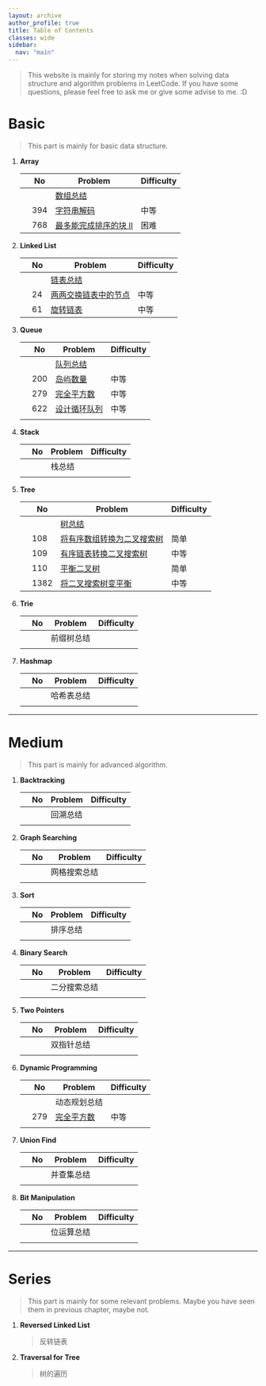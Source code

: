 ```yaml
---
layout: archive
author_profile: true
title: Table of Contents
classes: wide
sidebar:
  nav: "main"
---
```


> This website is mainly for storing my notes when solving data structure and algorithm problems in LeetCode. If you have some questions, please feel free to ask me or give some advise to me. :D

# Basic

> This part is mainly for basic data structure.

1. **Array**

    |     | No  | Problem                                                                   | Difficulty |
    | --- | --- | ------------------------------------------------------------------------- | ---------- |
    |     |     | [数组总结](./_posts/2021-02-03-list-summary.md)                           |            |
    |     | 394 | [字符串解码](./_posts/2021-02-06-decode-string.md)                        | 中等       |
    |     | 768 | [最多能完成排序的块 II](./_posts/2021-02-07-max-chunks-to-make-sorted.md) | 困难       |

2. **Linked List**

    |     | No  | Problem                                                            | Difficulty |
    | --- | --- | ------------------------------------------------------------------ | ---------- |
    |     |     | [链表总结](./_posts/2021-01-31-linked-list-summary.md)             |            |
    |     | 24  | [两两交换链表中的节点](./_posts/2021-02-08-swap-nodes-in-pairs.md) | 中等       |
    |     | 61  | [旋转链表](./_posts/2021-02-07-rotate-list.md)                     | 中等       |

3. **Queue**

    |     | No  | Problem  | Difficulty |
    | --- | --- | -------- | ---------- |
    |     |     | [队列总结](./_posts/2021-02-09-queue-summary.md) |            |
    |     |  200    |   [岛屿数量](./_posts/2021-02-09-number-of-islands.md)       |   中等         |
    |     |  279    |   [完全平方数](./_posts/2021-02-09-perfect-squares.md)       |   中等         |
    |     |  622    |   [设计循环队列](./_posts/2021-02-09-design-circular-queue.md)       |   中等         |
    |     |     |          |            |

4. **Stack**

    |     | No  | Problem    | Difficulty |
    | --- | --- | ---------- | ---------- |
    |     |     | 栈总结 |            |
    |     |     |            |            |

5. **Tree**

    |     | No   | Problem                                                                                         | Difficulty |
    | --- | ---- | ----------------------------------------------------------------------------------------------- | ---------- |
    |     |      | [树总结](./_posts/2021-02-04-tree-summary.md)                                                   |            |
    |     | 108  | [将有序数组转换为二叉搜索树](./_posts/2021-02-08-convert-sorted-array-to-binary-search-tree.md) | 简单       |
    |     | 109  | [有序链表转换二叉搜索树](./_posts/2021-02-09-convert-sorted-list-to-binary-search-tree.md)      | 中等       |
    |     | 110  | [平衡二叉树](./_posts/2021-02-08-balanced-binary-tree.md)                                       | 简单       |
    |     | 1382 | [将二叉搜索树变平衡](./_posts/2021-02-09-balance-a-binary-search-tree.md)                       | 中等       |


6. **Trie**

    |     | No  | Problem    | Difficulty |
    | --- | --- | ---------- | ---------- |
    |     |     | 前缀树总结 |            |
    |     |     |            |            |


7. **Hashmap**

    |     | No  | Problem    | Difficulty |
    | --- | --- | ---------- | ---------- |
    |     |     | 哈希表总结 |            |
    |     |     |            |            |


----
# Medium

> This part is mainly for advanced algorithm.

1. **Backtracking**

    |     | No  | Problem  | Difficulty |
    | --- | --- | -------- | ---------- |
    |     |     | 回溯总结 |            |
    |     |     |          |            |

2. **Graph Searching**

    |     | No  | Problem      | Difficulty |
    | --- | --- | ------------ | ---------- |
    |     |     | 网格搜索总结 |            |
    |     |     |              |            |

3. **Sort**

    |     | No  | Problem  | Difficulty |
    | --- | --- | -------- | ---------- |
    |     |     | 排序总结 |            |
    |     |     |          |            |

4. **Binary Search**

    |     | No  | Problem      | Difficulty |
    | --- | --- | ------------ | ---------- |
    |     |     | 二分搜索总结 |            |
    |     |     |              |            |

5. **Two Pointers**

    |     | No  | Problem    | Difficulty |
    | --- | --- | ---------- | ---------- |
    |     |     | 双指针总结 |            |
    |     |     |            |            |

6. **Dynamic Programming**

    |     | No  | Problem      | Difficulty |
    | --- | --- | ------------ | ---------- |
    |     |     | 动态规划总结 |            |
    |     |  279    |   [完全平方数](./_posts/2021-02-09-perfect-squares.md)       |   中等         |
    |     |     |              |            |

7. **Union Find**

    |     | No  | Problem    | Difficulty |
    | --- | --- | ---------- | ---------- |
    |     |     | 并查集总结 |            |
    |     |     |            |            |

8. **Bit Manipulation**

    |     | No  | Problem    | Difficulty |
    | --- | --- | ---------- | ---------- |
    |     |     | 位运算总结 |            |
    |     |     |            |            |

----
# Series

> This part is mainly for some relevant problems. Maybe you have seen them in previous chapter, maybe not.

1. **Reversed Linked List**

    > 反转链表

2. **Traversal for Tree**

    > 树的遍历